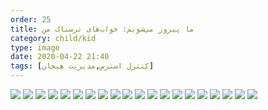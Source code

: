 ```yaml
---
order: 25
title: ما پیروز می‌شویم: خواب‌های ترسناک من
category: child/kid
type: image
date: 2020-04-22 21:40
tags: [کنترل استرس,مدیریت هیجان]
---
```


![](../../static/images/kid-victory-chap4-1.webp)
![](../../static/images/kid-victory-chap4-2.webp)
![](../../static/images/kid-victory-chap4-3.webp)
![](../../static/images/kid-victory-chap4-4.webp)
![](../../static/images/kid-victory-chap4-5.webp)
![](../../static/images/kid-victory-chap4-6.webp)
![](../../static/images/kid-victory-chap4-7.webp)
![](../../static/images/kid-victory-chap4-8.webp)
![](../../static/images/kid-victory-chap4-9.webp)
![](../../static/images/kid-victory-chap4-10.webp)
![](../../static/images/kid-victory-chap4-11.webp)
![](../../static/images/kid-victory-chap4-12.webp)
![](../../static/images/kid-victory-chap4-13.webp)
![](../../static/images/kid-victory-chap4-14.webp)
![](../../static/images/kid-victory-chap4-15.webp)
![](../../static/images/kid-victory-chap4-16.webp)
![](../../static/images/kid-victory-chap4-17.webp)
![](../../static/images/kid-victory-chap4-18.webp)
![](../../static/images/kid-victory-chap4-19.webp)
![](../../static/images/kid-victory-chap4-20.webp)
